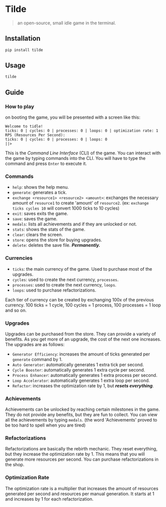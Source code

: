 # Tilde
> an open-source, small idle game in the terminal.

## Installation
```bash
pip install tilde
```

## Usage
```bash
tilde
```

## Guide
### How to play
on booting the game, you will be presented with a screen like this:
```
Welcome to tidle!
ticks: 0 | cycles: 0 | processes: 0 | loops: 0 | optimization rate: 1
RPS (Resources Per Second):
ticks: 0 | cycles: 0 | processes: 0 | loops: 0
||> 
```

This is the *Command Line Interface* (CLI) of the game. You can interact with the game by typing commands into the CLI. You will have to type the command and press `Enter` to execute it.

### Commands
- `help`: shows the help menu.
- `generate`: generates a tick.
- `exchange <resource1> <resource2> <amount>`: exchanges the necessary amount of `resource1` to create 'amount' of `resource2`. (ex: `exchange ticks cycles 10` will convert 1000 ticks to 10 cycles)
- `exit`: saves exits the game.
- `save`: saves the game.
- `medals`: lists all achievements and if they are unlocked or not.
- `stats`: shows the stats of the game.
- `clear`: clears the screen.
- `store`: opens the store for buying upgrades.
- `delete`: deletes the save file. ***Permanently.***

### Currencies
- `ticks`: the main currency of the game. Used to purchase most of the upgrades.
- `cycles`: used to create the next currency, `processes`.
- `processes`: used to create the next currency, `loops`.
- `loops`: used to purchase refactorizations.

Each tier of currency can be created by exchanging 100x of the previous currency. 100 ticks = 1 cycle, 100 cycles = 1 process, 100 processes = 1 loop and so on.

### Upgrades
Upgrades can be purchased from the store. They can provide a variety of benefits. As you get more of an upgrade, the cost of the next one increases. The upgrades are as follows:
- `Generator Efficiency`: increases the amount of ticks generated per `generate` command by 1.
- `Auto Generator`: automatically generates 1 extra tick per second.
- `Cycle Booster`: automatically generates 1 extra cycle per second.
- `Process Enhancer`: automatically generates 1 extra process per second.
- `Loop Accelerator`: automatically generates 1 extra loop per second.
- `Refactor`: increases the optimization rate by 1, but ***resets everything***.

### Achievements
Achievements can be unlocked by reaching certain milestones in the game. They do not provide any benefits, but they are fun to collect. You can view all the achievements by typing `medals`. (the word 'Achievements' proved to be too hard to spell when you are tired)

### Refactorizations
Refactorizations are basically the rebirth mechanic. They reset everything, but they increase the optimization rate by 1. This means that you will generate more resources per second. You can purchase refactorizations in the shop.

### Optimization Rate
The optimization rate is a multiplier that increases the amount of resources generated per second and resources per manual generation. It starts at 1 and increases by 1 for each refactorization.
